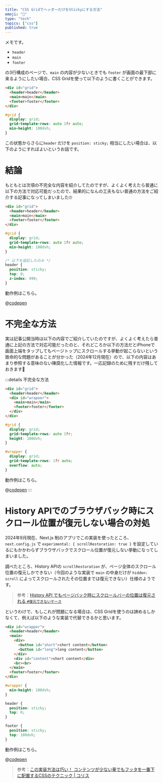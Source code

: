 ```yaml
---
title: "CSS GridでヘッダーだけをStickyにする方法"
emoji: "🚀"
type: "tech"
topics: ["css"]
published: true
---
```


メモです。

* `header`
* `main`
* `footer`

の3行構成のページで、`main` の内容が少ないときでも `footer` が画面の最下部に来るようにしたい場合、CSS Gridを使って以下のように書くことができます。

```html
<div id="grid">
  <header>header</header>
  <main>main</main>
  <footer>footer</footer>
</div>
```

```css
#grid {
  display: grid;
  grid-template-rows: auto 1fr auto;
  min-height: 100dvh;
}
```

この状態からさらに`header` だけを `position: sticky;` 相当にしたい場合は、以下のようにすればよいというお話です。

# 結論

もともとは次項の不完全な内容を紹介してたのですが、よくよく考えたら普通に以下の方法で対応可能だったので、結果的になんの工夫もない普通の方法をご紹介する記事になってしまいました🙄

```html
<div id="grid">
  <header>header</header>
  <main>main</main>
  <footer>footer</footer>
</div>
```

```css
#grid {
  display: grid;
  grid-template-rows: auto 1fr auto;
  min-height: 100dvh;
}

/* 以下を追記したのみ */
header {
  position: sticky;
  top: 0;
  z-index: 999;
}
```

動作例はこちら。

@[codepen](https://codepen.io/ttskch/pen/VYZWjjq)

# 不完全な方法

実は記事公開当時は以下の内容でご紹介していたのですが、よくよく考えたら普通に上記の方法で対応可能だったのと、それどころか以下の方法だとiPhoneで画面上端をタップしてもページトップにスクロールする挙動が起こらないという致命的な問題があることが分かった（2024年12月現在）ので、以下の内容はあまり参照する意味のない陳腐化した情報です。一応記録のために残すだけ残しておきます🙏

:::details 不完全な方法
```html
<div id="grid">
  <header>header</header>
  <div id="wrapeer">
    <main>main</main>
    <footer>footer</footer>
  </div>
</div>
```

```css
#grid {
  display: grid;
  grid-template-rows: auto 1fr;
  height: 100dvh;
}

#wrapper {
  display: grid;
  grid-template-rows: 1fr auto;
  overflow: auto;
}
```

動作例はこちら。

@[codepen](https://codepen.io/ttskch/pen/eYbJWYg)
:::

# History APIでのブラウザバック時にスクロール位置が復元しない場合の対処

2024年9月現在、Next.js 制のアプリでこの実装を使ったところ、`next.config.js` で  `experimental: { scrollRestoration: true }` を設定しているにもかかわらずブラウザバックでスクロール位置が復元しない挙動になってしまいました。

調べたところ、History APIの `scrollRestoration` が、ページ全体のスクロール位置の復元しかできない（今回のような実装で `main` の中身だけが `hidden: scroll` によってスクロールされたその位置までは復元できない）仕様のようです。

> 参考：[History API でもページバック時にスクロールバーの位置は復元される `#復元できないケース`](http://var.blog.jp/archives/84930940.html#%E5%BE%A9%E5%85%83%E3%81%A7%E3%81%8D%E3%81%AA%E3%81%84%E3%82%B1%E3%83%BC%E3%82%B9)

というわけで、もしこれが問題になる場合は、CSS Gridを使うのは諦めるしかなくて、例えば以下のような実装で代替できるかと思います。

```html
<div id="wrapper">
  <header>header</header>
  <main>
    <div>
      <button id="short">short content</button>
      <button id="long">long content</button>
    </div>
    <div id="content">short content</div>
    <br><br>
  </main>
  <footer>footer</footer>
</div>
```

```css
#wrapper {
  min-height: 100dvh;
}

header {
  position: sticky;
  top: 0;
}

footer {
  position: sticky;
  top: 100dvh;
}
```

動作例はこちら。

@[codepen](https://codepen.io/ttskch/pen/PoXemXO)

> 参考：[この実装方法は巧い！ コンテンツが少ない量でもフッタを一番下に配置するCSSのテクニック | コリス](https://coliss.com/articles/build-websites/operation/css/clever-sticky-footer-technique.html)
